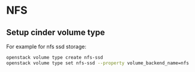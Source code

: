 # NFS

## Setup cinder volume type

For example for nfs ssd storage:
```sh
openstack volume type create nfs-ssd
openstack volume type set nfs-ssd --property volume_backend_name=nfs
```
